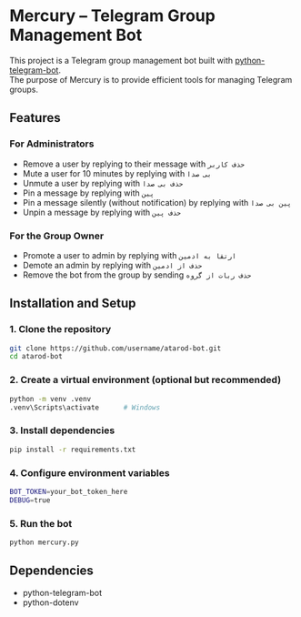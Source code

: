 # Mercury – Telegram Group Management Bot

This project is a Telegram group management bot built with [python-telegram-bot](https://docs.python-telegram-bot.org/).  
The purpose of Mercury is to provide efficient tools for managing Telegram groups.

## Features

### For Administrators
- Remove a user by replying to their message with `حذف کاربر`
- Mute a user for 10 minutes by replying with `بی صدا`
- Unmute a user by replying with `حذف بی صدا`
- Pin a message by replying with `پین`
- Pin a message silently (without notification) by replying with `پین بی صدا`
- Unpin a message by replying with `حذف پین`

### For the Group Owner
- Promote a user to admin by replying with `ارتقا به ادمین`
- Demote an admin by replying with `حذف از ادمین`
- Remove the bot from the group by sending `حذف ربات از گروه`

## Installation and Setup

### 1. Clone the repository
```bash
git clone https://github.com/username/atarod-bot.git
cd atarod-bot
```

### 2. Create a virtual environment (optional but recommended)
```bash
python -m venv .venv
.venv\Scripts\activate      # Windows
```

### 3. Install dependencies
```bash
pip install -r requirements.txt
```

### 4. Configure environment variables
```bash
BOT_TOKEN=your_bot_token_here
DEBUG=true
```

### 5. Run the bot
```bash
python mercury.py
```

## Dependencies
- python-telegram-bot
- python-dotenv
